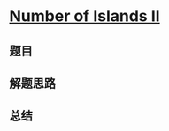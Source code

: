 # [Number of Islands II](https://leetcode.com/problems/number-of-islands-ii/)

## 题目


## 解题思路


## 总结


